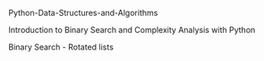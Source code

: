 Python-Data-Structures-and-Algorithms

Introduction to Binary Search and Complexity Analysis with Python

Binary Search - Rotated lists
